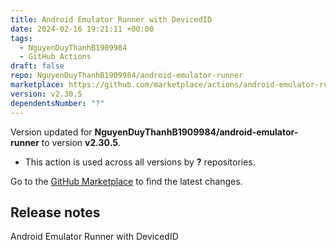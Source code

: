 ```yaml
---
title: Android Emulator Runner with DevicedID
date: 2024-02-16 19:21:11 +00:00
tags:
  - NguyenDuyThanhB1909984
  - GitHub Actions
draft: false
repo: NguyenDuyThanhB1909984/android-emulator-runner
marketplace: https://github.com/marketplace/actions/android-emulator-runner-with-devicedid
version: v2.30.5
dependentsNumber: "?"
---
```



Version updated for **NguyenDuyThanhB1909984/android-emulator-runner** to version **v2.30.5**.
- This action is used across all versions by **?** repositories.

Go to the [GitHub Marketplace](https://github.com/marketplace/actions/android-emulator-runner-with-devicedid) to find the latest changes.

## Release notes

Android Emulator Runner with DevicedID


